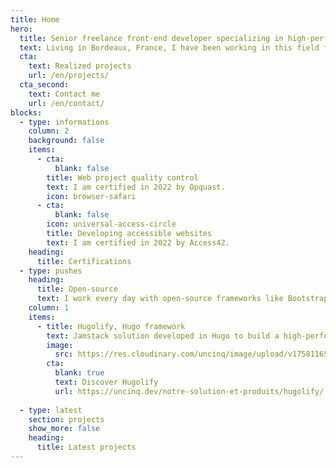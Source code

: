 ```yaml
---
title: Home
hero:
  title: Senior freelance front-end developer specializing in high-performance website.
  text: Living in Bordeaux, France, I have been working in this field for over 20 years, specializing in high-performance websites (Core Web Vitals / Google PageSpeed), accessible to everyone, and low-carbon.
  cta:
    text: Realized projects
    url: /en/projects/
  cta_second:
    text: Contact me
    url: /en/contact/
blocks:
  - type: informations
    column: 2
    background: false
    items:
      - cta:
          blank: false
        title: Web project quality control
        text: I am certified in 2022 by Opquast.
        icon: browser-safari
      - cta:
          blank: false
        icon: universal-access-circle
        title: Developing accessible websites
        text: I am certified in 2022 by Access42.
    heading:
      title: Certifications
  - type: pushes
    heading:
      title: Open-source
      text: I work every day with open-source frameworks like Bootstrap or Hugo, which is why I am happy to contribute to the movement by sharing my work on my Hugo framework.
    column: 1
    items:
      - title: Hugolify, Hugo framework 
        text: Jamstack solution developed in Hugo to build a high-performance, low-carbon and accessible website as quickly as possible.
        image:
          src: https://res.cloudinary.com/uncinq/image/upload/v1758116598/181.Nodes_vgmgrr.svg
        cta:
          blank: true
          text: Discover Hugolify
          url: https://uncinq.dev/notre-solution-et-produits/hugolify/
  
  - type: latest
    section: projects
    show_more: false
    heading:
      title: Latest projects
---
```

